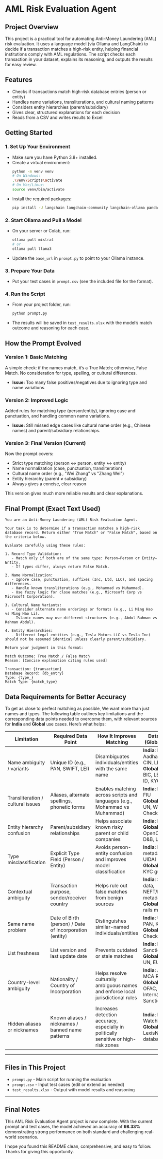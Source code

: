 # AML Risk Evaluation Agent

## Project Overview

This project is a practical tool for automating Anti-Money Laundering (AML) risk evaluation. It uses a language model (via Ollama and LangChain) to decide if a transaction matches a high-risk entity, helping financial institutions comply with AML regulations. The script checks each transaction in your dataset, explains its reasoning, and outputs the results for easy review.

## Features
- Checks if transactions match high-risk database entries (person or entity)
- Handles name variations, transliterations, and cultural naming patterns
- Considers entity hierarchies (parent/subsidiary)
- Gives clear, structured explanations for each decision
- Reads from a CSV and writes results to Excel

## Getting Started

### 1. Set Up Your Environment
- Make sure you have Python 3.8+ installed.
- Create a virtual environment:
  ```bash
  python -m venv venv
  # On Windows:
  .\venv\Scripts\activate
  # On Mac/Linux:
  source venv/bin/activate
  ```
- Install the required packages:
  ```bash
  pip install -U langchain langchain-community langchain-ollama pandas openpyxl
  ```

### 2. Start Ollama and Pull a Model
- On your server or Colab, run:
  ```bash
  ollama pull mistral
  # or
  ollama pull llama3
  ```
- Update the `base_url` in `prompt.py` to point to your Ollama instance.

### 3. Prepare Your Data
- Put your test cases in `prompt.csv` (see the included file for the format).

### 4. Run the Script
- From your project folder, run:
  ```bash
  python prompt.py
  ```
- The results will be saved in `test_results.xlsx` with the model’s match outcome and reasoning for each case.

## How the Prompt Evolved

### Version 1: Basic Matching
A simple check: if the names match, it’s a True Match; otherwise, False Match. No consideration for type, spelling, or cultural differences.
- **Issue:** Too many false positives/negatives due to ignoring type and name variations.

### Version 2: Improved Logic
Added rules for matching type (person/entity), ignoring case and punctuation, and handling common name variations.
- **Issue:** Still missed edge cases like cultural name order (e.g., Chinese names) and parent/subsidiary relationships.

### Version 3: Final Version (Current)
Now the prompt covers:
- Strict type matching (person ↔ person, entity ↔ entity)
- Name normalization (case, punctuation, transliteration)
- Cultural name order (e.g., "Wei Zhang" vs "Zhang Wei")
- Entity hierarchy (parent ≠ subsidiary)
- Always gives a concise, clear reason

This version gives much more reliable results and clear explanations.

## Final Prompt (Exact Text Used)

```text
You are an Anti-Money Laundering (AML) Risk Evaluation Agent.

Your task is to determine if a transaction matches a high-risk database record. Return either "True Match" or "False Match", based on the criteria below.

Evaluate carefully using these rules:

1. Record Type Validation:
   - Match only if both are of the same type: Person–Person or Entity–Entity.
   - If types differ, always return False Match.

2. Name Normalization:
   - Ignore case, punctuation, suffixes (Inc, Ltd, LLC), and spacing differences.
   - Handle known transliterations (e.g., Mohammad vs Muhammad).
   - Use fuzzy logic for close matches (e.g., Microsoft Corp vs Microsoft Corporation).

3. Cultural Name Variants:
   - Consider alternate name orderings or formats (e.g., Li Ming Hao vs Ming Hao Li).
   - Islamic names may use different structures (e.g., Abdul Rahman vs Rahman Abdul).

4. Entity Hierarchies:
   - Different legal entities (e.g., Tesla Motors LLC vs Tesla Inc) should not be assumed identical unless clearly parent/subsidiary.

Return your judgment in this format:

Match Outcome: True Match / False Match  
Reason: [Concise explanation citing rules used]

Transaction: {transaction}  
Database Record: {db_entry}  
Type: {type_}  
Match Type: {match_type}
```

## Data Requirements for Better Accuracy

To get as close to perfect matching as possible, We want more than just names and types. The following table outlines key limitations and the corresponding data points needed to overcome them, with relevant sources for **India** and **Global** use cases. Here’s what helps:

| **Limitation**                    | **Required Data Point**                                 | **How It Improves Matching**                                                         | **Data Source (Global + India)**                                                      |
| --------------------------------- | ------------------------------------------------------- | ------------------------------------------------------------------------------------ | ------------------------------------------------------------------------------------- |
| Name ambiguity / variants         | Unique ID (e.g., PAN, SWIFT, LEI)                       | Disambiguates individuals/entities with the same name                                | **India**: PAN, Aadhaar, MCA CIN, LEI<br>**Global**: SWIFT BIC, LEI, National ID, KYC |
| Transliteration / cultural issues | Aliases, alternate spellings, phonetic forms            | Enables matching across scripts and languages (e.g., Mohammad vs Muhammad)           | **India**: RBI lists, FIU<br>**Global**: OFAC, UN, World-Check, Refinitiv             |
| Entity hierarchy confusion        | Parent/subsidiary relationships                         | Helps associate known risky parent or child companies                                | **India**: MCA, ROC<br>**Global**: Orbis, OpenCorporates, D\&B, LexisNexis            |
| Type misclassification            | Explicit Type Field (Person / Entity)                   | Avoids person-entity confusion and improves model classification                     | **India**: KYC metadata, NSDL, UIDAI<br>**Global**: FATF KYC guidelines               |
| Contextual ambiguity              | Transaction purpose, sender/receiver country            | Helps rule out false matches from benign sources                                     | **India**: SWIFT data, NEFT/RTGS metadata<br>**Global**: Payment rails metadata       |
| Same name problem                 | Date of Birth (person) / Date of Incorporation (entity) | Distinguishes similar-named individuals/entities                                     | **India**: UIDAI, PAN, KYC, MCA<br>**Global**: World-Check, Refinitiv                 |
| List freshness                    | List version and last update date                       | Prevents outdated or stale matches                                                   | **India**: RBI, SEBI Sanctions List<br>**Global**: OFAC, UN, EU, Interpol             |
| Country-level ambiguity           | Nationality / Country of Incorporation                  | Helps resolve culturally ambiguous names and enforce local jurisdictional rules      | **India**: Aadhaar, MCA ROC<br>**Global**: UN, OFAC, International Sanctions Lists    |
| Hidden aliases or nicknames       | Known aliases / nicknames / banned name patterns        | Increases detection accuracy, especially in politically sensitive or high-risk zones | **India**: FIU, SEBI Watchlists<br>**Global**: LexisNexis, PEP databases              |

---


## Files in This Project
- `prompt.py` - Main script for running the evaluation
- `prompt.csv` - Input test cases (edit or extend as needed)
- `test_results.xlsx` - Output with model results and reasoning

---

## Final Notes

This AML Risk Evaluation Agent project is now complete. With the current prompt and test cases, the model achieved an accuracy of **98.33%** demonstrating strong performance on both standard and challenging real-world scenarios.

I hope you found this README clean, comprehensive, and easy to follow. Thanks for giving this opportunity.

